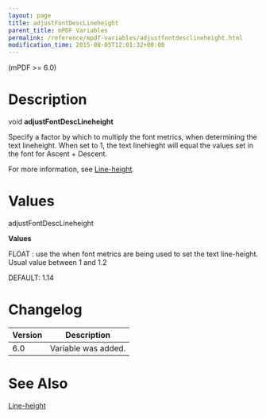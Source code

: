 ```yaml
---
layout: page
title: adjustFontDescLineheight
parent_title: mPDF Variables
permalink: /reference/mpdf-variables/adjustfontdesclineheight.html
modification_time: 2015-08-05T12:01:32+00:00
---
```


<p>(mPDF &gt;= 6.0)</p>

# Description

<p class="manual_block">void <b>adjustFontDescLineheight</b></p>
<p>Specify a factor by which to multiply the font metrics, when determining the text lineheight. When set to 1, the text linehieght will equal the values set in the font for Ascent + Descent.</p>
<p>For more information, see <a href="{{ "/what-else-can-i-do/line-height.html" | prepend: site.baseurl }}">Line-height</a>.</p>

# Values

<p class="manual_param_dt"><span class="parameter">adjustFontDescLineheight</span></p>
<p class="manual_param_dd"><b>Values</b>

<span class="smallblock">FLOAT </span>: use the when font metrics are being used to set the text line-height. Usual value between 1 and 1.2

<span class="smallblock">DEFAULT</span>: 1.14</p>

# Changelog

<table class="table"> <thead>
<tr> <th>Version</th><th>Description</th> </tr>
</thead> <tbody>
<tr>
<td>6.0</td>
<td>Variable was added.</td>
</tr>
</tbody> </table>

# See Also

<p><a href="{{ "/what-else-can-i-do/line-height.html" | prepend: site.baseurl }}">Line-height</a></p>
